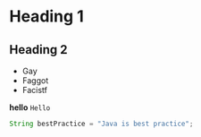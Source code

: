# Heading 1
## Heading 2
- Gay
- Faggot
- Facistf

**hello**
``Hello``
````java
String bestPractice = "Java is best practice";
````